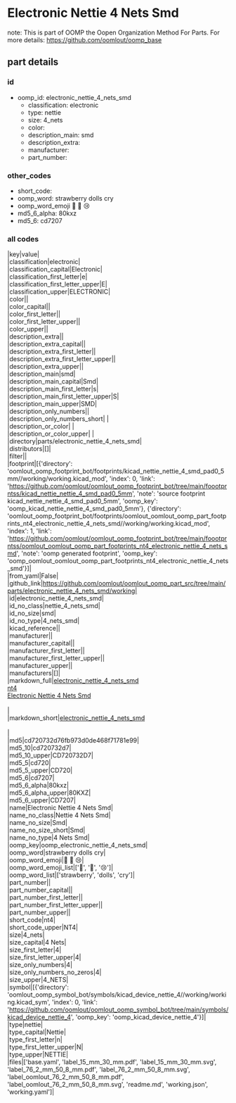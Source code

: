 # Electronic Nettie 4 Nets Smd  

note: This is part of OOMP the Oopen Organization Method For Parts. For more details: https://github.com/oomlout/oomp_base

##  part details





### id
* oomp_id: electronic_nettie_4_nets_smd
  * classification: electronic
  * type: nettie
  * size: 4_nets
  * color: 
  * description_main: smd
  * description_extra: 
  * manufacturer: 
  * part_number: 

### other_codes
* short_code: 
* oomp_word: strawberry dolls cry
* oomp_word_emoji :strawberry: :dolls: :cry:
* md5_6_alpha: 80kxz
* md5_6: cd7207

### all codes 
|key|value|  
|classification|electronic|  
|classification_capital|Electronic|  
|classification_first_letter|e|  
|classification_first_letter_upper|E|  
|classification_upper|ELECTRONIC|  
|color||  
|color_capital||  
|color_first_letter||  
|color_first_letter_upper||  
|color_upper||  
|description_extra||  
|description_extra_capital||  
|description_extra_first_letter||  
|description_extra_first_letter_upper||  
|description_extra_upper||  
|description_main|smd|  
|description_main_capital|Smd|  
|description_main_first_letter|s|  
|description_main_first_letter_upper|S|  
|description_main_upper|SMD|  
|description_only_numbers||  
|description_only_numbers_short| |  
|description_or_color| |  
|description_or_color_upper| |  
|directory|parts/electronic_nettie_4_nets_smd|  
|distributors|[]|  
|filter||  
|footprint|[{'directory': 'oomlout_oomp_footprint_bot/footprints/kicad_nettie_nettie_4_smd_pad0_5mm//working/working.kicad_mod', 'index': 0, 'link': 'https://github.com/oomlout/oomlout_oomp_footprint_bot/tree/main/foootprntss/kicad_nettie_nettie_4_smd_pad0_5mm', 'note': 'source footprint kicad_nettie_nettie_4_smd_pad0_5mm', 'oomp_key': 'oomp_kicad_nettie_nettie_4_smd_pad0_5mm'}, {'directory': 'oomlout_oomp_footprint_bot/footprints/oomlout_oomlout_oomp_part_footprints_nt4_electronic_nettie_4_nets_smd//working/working.kicad_mod', 'index': 1, 'link': 'https://github.com/oomlout/oomlout_oomp_footprint_bot/tree/main/foootprntss/oomlout_oomlout_oomp_part_footprints_nt4_electronic_nettie_4_nets_smd', 'note': 'oomp generated footprint', 'oomp_key': 'oomp_oomlout_oomlout_oomp_part_footprints_nt4_electronic_nettie_4_nets_smd'}]|  
|from_yaml|False|  
|github_link|https://github.com/oomlout/oomlout_oomp_part_src/tree/main/parts/electronic_nettie_4_nets_smd/working|  
|id|electronic_nettie_4_nets_smd|  
|id_no_class|nettie_4_nets_smd|  
|id_no_size|smd|  
|id_no_type|4_nets_smd|  
|kicad_reference||  
|manufacturer||  
|manufacturer_capital||  
|manufacturer_first_letter||  
|manufacturer_first_letter_upper||  
|manufacturer_upper||  
|manufacturers|[]|  
|markdown_full|[electronic_nettie_4_nets_smd](https://github.com/oomlout/oomlout_oomp_part_src/tree/main/parts/electronic_nettie_4_nets_smd/working)<br>[nt4](https://github.com/oomlout/oomlout_oomp_part_src/tree/main/parts/electronic_nettie_4_nets_smd/working)<br>[Electronic Nettie 4 Nets Smd](https://github.com/oomlout/oomlout_oomp_part_src/tree/main/parts/electronic_nettie_4_nets_smd/working)<br><br>|  
|markdown_short|[electronic_nettie_4_nets_smd](https://github.com/oomlout/oomlout_oomp_part_src/tree/main/parts/electronic_nettie_4_nets_smd/working)<br><br>|  
|md5|cd720732d76fb973d0de468f71781e99|  
|md5_10|cd720732d7|  
|md5_10_upper|CD720732D7|  
|md5_5|cd720|  
|md5_5_upper|CD720|  
|md5_6|cd7207|  
|md5_6_alpha|80kxz|  
|md5_6_alpha_upper|80KXZ|  
|md5_6_upper|CD7207|  
|name|Electronic Nettie 4 Nets Smd|  
|name_no_class|Nettie 4 Nets Smd|  
|name_no_size|Smd|  
|name_no_size_short|Smd|  
|name_no_type|4 Nets Smd|  
|oomp_key|oomp_electronic_nettie_4_nets_smd|  
|oomp_word|strawberry dolls cry|  
|oomp_word_emoji|:strawberry: :dolls: :cry:|  
|oomp_word_emoji_list|[':strawberry:', ':dolls:', ':cry:']|  
|oomp_word_list|['strawberry', 'dolls', 'cry']|  
|part_number||  
|part_number_capital||  
|part_number_first_letter||  
|part_number_first_letter_upper||  
|part_number_upper||  
|short_code|nt4|  
|short_code_upper|NT4|  
|size|4_nets|  
|size_capital|4 Nets|  
|size_first_letter|4|  
|size_first_letter_upper|4|  
|size_only_numbers|4|  
|size_only_numbers_no_zeros|4|  
|size_upper|4_NETS|  
|symbol|[{'directory': 'oomlout_oomp_symbol_bot/symbols/kicad_device_nettie_4//working/working.kicad_sym', 'index': 0, 'link': 'https://github.com/oomlout/oomlout_oomp_symbol_bot/tree/main/symbols/kicad_device_nettie_4', 'oomp_key': 'oomp_kicad_device_nettie_4'}]|  
|type|nettie|  
|type_capital|Nettie|  
|type_first_letter|n|  
|type_first_letter_upper|N|  
|type_upper|NETTIE|  
|files|['base.yaml', 'label_15_mm_30_mm.pdf', 'label_15_mm_30_mm.svg', 'label_76_2_mm_50_8_mm.pdf', 'label_76_2_mm_50_8_mm.svg', 'label_oomlout_76_2_mm_50_8_mm.pdf', 'label_oomlout_76_2_mm_50_8_mm.svg', 'readme.md', 'working.json', 'working.yaml']|  
